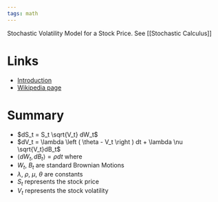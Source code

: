 ```yaml
---
tags: math
---
```


Stochastic Volatility Model for a Stock Price. See [[Stochastic Calculus]]

# Links
- [Introduction](http://www.bachelier-paris.fr/cours/source/ressources/2019-rosenbaum-3.pdf)
- [Wikipedia page](https://en.wikipedia.org/wiki/Heston_model)

# Summary

- $dS_t = S_t \sqrt{V_t} dW_t$
- $dV_t = \lambda \left ( \theta - V_t \right ) dt + \lambda \nu \sqrt{V_t}dB_t$ 
- $\left < dW_t , dB_t \right > = \rho dt$ 
where
- $W_t$, $B_t$ are standard Brownian Motions
- $\lambda$, $\rho$, $\mu$, $\theta$ are constants
- $S_t$ represents the stock price
- $V_t$ represents the stock volatility